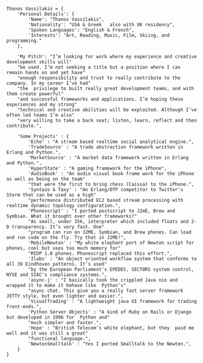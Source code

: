     Thanos Vassilakis = {
        'Personal Details': {
            'Name': "Thanos Vassilakis",
            'Nationality': "USA & Greek   also with UK residency",
            'Spoken Languages': "English & French",
            'Interests': "Art, Reading, Music, Film, Skiing, and programming."
        },
  
        'My Pitch': "I’m looking for work where my experience and creative development skills will"
        "be used. I’m not seeking a title but a position where I can remain hands on and yet have"
        "enough responsibility and trust to really contribute to the company. In my career I’ve had"
        "the  privilege to built really great development teams, and with them create powerful"
        "and successful frameworks and applications. I’m hoping these experiences and my strong"
        "technical and creative abilities will be exploited. Although I’ve often led teams I’m also"
        "very willing to take a back seat; listen, learn, reflect and then contribute.",
      
        'Some Projects' : {
            'Echo' : "A stream based realtime social analytical engine.",
            'TradeSource' : "A trade abstraction framework written in Erlang and Python.",
            'MarketSource' : "A market data framework written in Erlang and Python.",
            'HyperState' : "A gaming framework for the iPhone",
            'AudioBook' : "An audio visual book frame work for the iPhone as well as being on the team"
            "that were the first to bring chess (Caissa) to the iPhone.",
            'Syntazo & Taxy' : "An Erlang/OTP competitor to Twitter's Storm that can be used as a high"
            "performance distributed EC2 based stream processing with realtime dynamic topology configuration.",
            'Phonescript' : "I ported postscript to J2mE, Brew and Symbian. What it brought over other frameworks?"
            "As small, under 35k, interpreter which included floats and 2-D transparency. It’s very fast. One"
            "program can run on J2ME, Symbian, and Brew phones. Can load and run code on the fly. Try that in J2ME!",
            'MobileNewton' : "My white elephant port of Newton script for phones, cool but uses too much memory for"
            "MIDP 1.0 phones. Phonescript replaced this effort.",
            'Ilabs' : "An object oriented workflow system that conforms to all 39 Eindhoven patterns. It’s used"
            "by the European Parliament's EPEDES, SECTORS system control, NYSE and SIAC's compliance systems.",
            'async-j' : "I basically took the crippled Java nio and wrapped it to make it behave like  Python’s"
            "async chat. This give you a really fast server framework JETTY style, but even lighter and easier.",
            'VisualTrading' : "A lightweight java UI framework for trading front-ends.",
            'Python Server Objects' : "A kind of Ruby on Rails or Django but developed in 1996 for  Python and"
            "much simpler and faster.",
            'Hope' : "British Telecom’s white elephant, but they  paid me well and it was still a great"
            "functional language.",
            'NewtonSmalltalk' : "Yes I ported Smalltalk to the Newton.",
        }
    }
  
  
  
